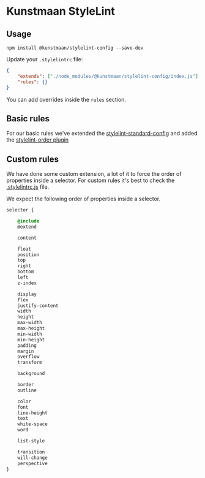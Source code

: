 # Kunstmaan StyleLint

## Usage

```
npm install @kunstmaan/stylelint-config --save-dev
```

Update your `.stylelintrc` file:
```json
{
    "extends": ["./node_modules/@kunstmaan/stylelint-config/index.js"],
    "rules": {}
}
```

You can add overrides inside the `rules` section.

## Basic rules

For our basic rules we've extended the [stylelint-standard-config](https://github.com/stylelint/stylelint-config-standard) and added the [stylelint-order plugin](https://github.com/hudochenkov/stylelint-order)

## Custom rules

We have done some custom extension, a lot of it to force the order of properties inside a selector.
For custom rules it's best to check the [.stylelintrc.js](./.stylelintrc.js) file.

We expect the following order of properties inside a selector.
```css
selector {

    @include
    @extend

    content

    float
    position
    top
    right
    bottom
    left
    z-index

    display
    flex
    justify-content
    width
    height
    max-width
    max-height
    min-width
    min-height
    padding
    margin
    overflow
    transform

    background

    border
    outline

    color
    font
    line-height
    text
    white-space
    word

    list-style

    transition
    will-change
    perspective
}
```
